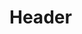 <!-- TITLE: Cantata Of Soothing -->
<!-- SUBTITLE: A light cantata that regenerates the health, mana, and stamina of your entire group. -->

# Header